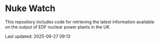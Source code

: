 # Nuke Watch

This repository includes code for retrieving the latest information available on the output of EDF nuclear power plants in the UK.

Last updated: 2025-09-27 09:13